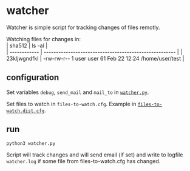 # watcher

Watcher is simple script for tracking changes of files remotly.

Watching files for changes in:  
| sha512       | ls -al                                                 |  
| ------------ | ------------------------------------------------------ |
| 23kljwgndfkl | -rw-rw-r-- 1 user user 61 Feb 22 12:24 /home/user/test |  


## configuration

Set variables `debug`, `send_mail` and `mail_to` in [`watcher.py`](https://github.com/rokj/watcher/blob/main/watcher.py).  

Set files to watch in `files-to-watch.cfg`. Example in [`files-to-watch.dist.cfg`](https://github.com/rokj/watcher/blob/main/files-to-watch.dist.cfg).

## run

`python3 watcher.py`

Script will track changes and will send email (if set) and write to logfile `watcher.log` if some file from files-to-watch.cfg has changed.
